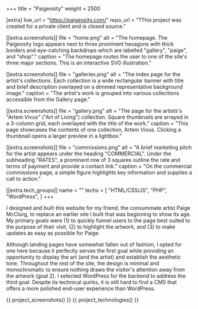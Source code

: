 +++
title = "Paigeosity"
weight = 2500

[extra]
live_url = "https://paigeosity.com/"
repo_url = "?This project was created for a private client and is closed source."

[[extra.screenshots]]
file = "home.png"
alt = "The homepage. The Paigeosity logo appears next to three prominent hexagons with thick borders and eye-catching backdrops which are labelled \"gallery\", \"paige\", and \"shop\"."
caption = "The homepage routes the user to one of the site's three major sections. This is an interactive SVG illustration."

[[extra.screenshots]]
file = "galleries.png"
alt = "The index page for the artist's collections. Each collection is a wide rectangular banner with title and brief description overlayed on a dimmed representative background image."
caption = "The artist's work is grouped into various collections accessible from the Gallery page."

[[extra.screenshots]]
file = "gallery.png"
alt = "The page for the artists's \"Artem Vivus\" (\"Art of Living\") collection. Square thumbnails are arrayed in a 3-column grid, each overlayed with the title of the work."
caption = "This page showcases the contents of one collection, Artem Vivus. Clicking a thumbnail opens a larger preview in a lightbox."

[[extra.screenshots]]
file = "commissions.png"
alt = "A brief marketing pitch for the artist appears under the heading \"COMMERCIAL\". Under the subheading \"RATES\", a prominent row of 3 squares outline the rate and terms of payment and provide a contact link."
caption = "On the commercial commissions page, a simple figure highlights key information and supplies a call to action."

[[extra.tech_groups]]
name = ""
techs = [
    "HTML/CSS/JS",
    "PHP",
    "WordPress",
]
+++

I designed and built this website for my friend, the consummate artist Paige McClurg, to replace an earlier site I built that was beginning to show its age. My primary goals were (1) to quickly funnel users to the page best suited to the purpose of their visit, (2) to highlight the artwork, and (3) to make updates as easy as possible for Paige.

Although landing pages have somewhat fallen out of fashion, I opted for one here because it perfectly serves the first goal while providing an opportunity to display the art (and the artist) and establish the aesthetic tone. Throughout the rest of the site, the design is minimal and monochromatic to ensure nothing draws the visitor's attention away from the artwork (goal 2). I selected WordPress for the backend to address the third goal. Despite its technical quirks, it is still hard to find a CMS that offers a more polished end-user experience than WordPress.

{{ project_screenshots() }}
{{ project_technologies() }}
